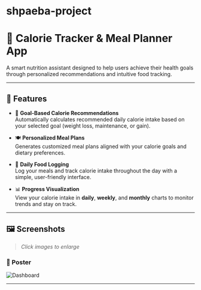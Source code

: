 # shpaeba-project

# 🥗 Calorie Tracker & Meal Planner App

A smart nutrition assistant designed to help users achieve their health goals through personalized recommendations and intuitive food tracking.

---

## 📌 Features

- 🎯 **Goal-Based Calorie Recommendations**  
  Automatically calculates recommended daily calorie intake based on your selected goal (weight loss, maintenance, or gain).

- 🍽️ **Personalized Meal Plans**  
  Generates customized meal plans aligned with your calorie goals and dietary preferences.

- 📝 **Daily Food Logging**  
  Log your meals and track calorie intake throughout the day with a simple, user-friendly interface.

- 📊 **Progress Visualization**  
  View your calorie intake in **daily**, **weekly**, and **monthly** charts to monitor trends and stay on track.

---

## 🖼️ Screenshots

> *Click images to enlarge*

### 🔹 Poster  
![Dashboard](./images/dashboard.png)


---

